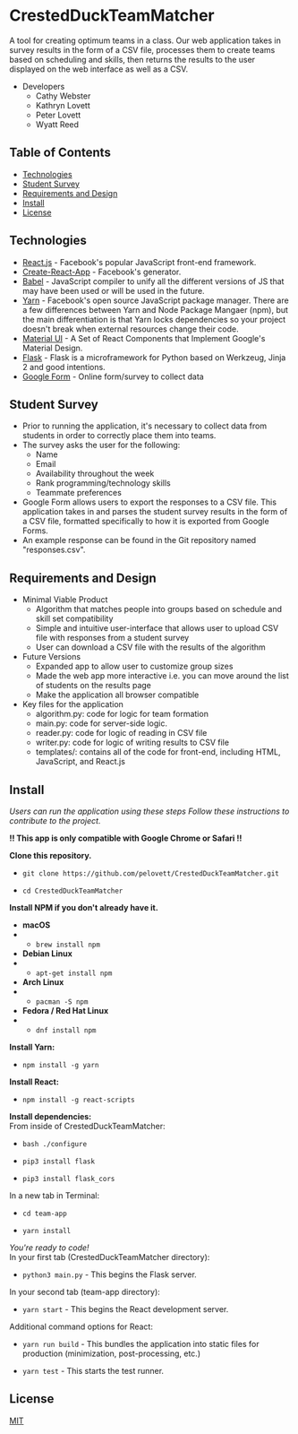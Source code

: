 # CrestedDuckTeamMatcher
A tool for creating optimum teams in a class. Our web application takes in survey results in the form of a CSV file, processes them to create teams based on scheduling and skills, then returns the results to the user displayed on the web interface as well as a CSV.
- Developers
    - Cathy Webster
    - Kathryn Lovett
    - Peter Lovett
    - Wyatt Reed


## Table of Contents

- [Technologies](#technologies)
- [Student Survey](#student-survey)
- [Requirements and Design](#requirements-and-design)
- [Install](#install)
- [License](#license)


## Technologies

- [React.js](https://facebook.github.io/react/) - Facebook's popular JavaScript front-end framework.
- [Create-React-App](https://github.com/facebookincubator/create-react-app) - Facebook's generator.
- [Babel](https://babeljs.io/) - JavaScript compiler to unify all the different versions of JS that may have been used or will be used in the future.
- [Yarn](https://yarnpkg.com/) - Facebook's open source JavaScript package manager. There are a few differences between Yarn and Node Package Mangaer (npm), but the main differentiation is that Yarn locks dependencies so your project doesn't break when external resources change their code.
- [Material UI](http://www.material-ui.com/#/) - A Set of React Components that Implement Google's Material Design.
- [Flask](http://flask.pocoo.org/) - Flask is a microframework for Python based on Werkzeug, Jinja 2 and good intentions.
- [Google Form](https://docs.google.com/forms/d/1HLc7yaeKndD_7YyWikD_idP6vuImYprAhpL_8KFUGhQ/copy) - Online form/survey to collect data


## Student Survey
- Prior to running the application, it's necessary to collect data from students in order to correctly place them into teams.
- The survey asks the user for the following:
    - Name
    - Email
    - Availability throughout the week
    - Rank programming/technology skills
    - Teammate preferences
- Google Form allows users to export the responses to a CSV file. This application takes in and parses the student survey results in the form of a CSV file, formatted specifically to how it is exported from Google Forms.  
- An example response can be found in the Git repository named "responses.csv".

## Requirements and Design
- Minimal Viable Product
    - Algorithm that matches people into groups based on schedule and skill set compatibility
    - Simple and intuitive user-interface that allows user to upload CSV file with responses from a student survey
    - User can download a CSV file with the results of the algorithm
- Future Versions   
    - Expanded app to allow user to customize group sizes
    - Made the web app more interactive i.e. you can move around the list of students on the results page
    - Make the application all browser compatible
- Key files for the application
    - algorithm.py: code for logic for team formation
    - main.py: code for server-side logic.
    - reader.py: code for logic of reading in CSV file
    - writer.py: code for logic of writing results to CSV file
    - templates/: contains all of the code for front-end, including HTML, JavaScript, and React.js


## Install
*Users can run the application using these steps*
*Follow these instructions to contribute to the project.*

**!! This app is only compatible with Google Chrome or Safari !!**

**Clone this repository.**

- `git clone https://github.com/pelovett/CrestedDuckTeamMatcher.git`

- `cd CrestedDuckTeamMatcher`

**Install NPM if you don't already have it.**

- **macOS**
- - `brew install npm`
- **Debian Linux**
- - `apt-get install npm`
- **Arch Linux**
- - `pacman -S npm`
- **Fedora / Red Hat Linux**
- - `dnf install npm`

**Install Yarn:**

- `npm install -g yarn`

**Install React:**

- `npm install -g react-scripts`


**Install dependencies:**  
From inside of CrestedDuckTeamMatcher:  

- `bash ./configure`

- `pip3 install flask`

- `pip3 install flask_cors`

In a new tab in Terminal:  

- `cd team-app`

- `yarn install`

*You're ready to code!*  
In your first tab (CrestedDuckTeamMatcher directory):  

- `python3 main.py` - This begins the Flask server.

In your second tab (team-app directory):  

- `yarn start` - This begins the React development server.

Additional command options for React:  

- `yarn run build` - This bundles the application into static files for production (minimization, post-processing, etc.)

- `yarn test` - This starts the test runner.


## License

[MIT](LICENSE)
